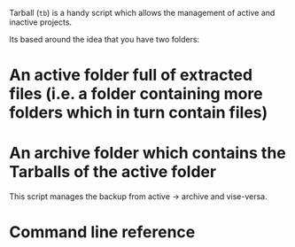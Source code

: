 Tarball (`tb`) is a handy script which allows the management of active and inactive projects.

Its based around the idea that you have two folders:
# An active folder full of extracted files (i.e. a folder containing more folders which in turn contain files)
# An archive folder which contains the Tarballs of the active folder

This script manages the backup from active -> archive and vise-versa.


Command line reference
======================
```
```
